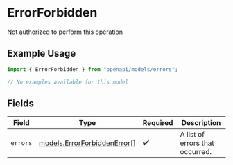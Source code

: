 # ErrorForbidden

Not authorized to perform this operation

## Example Usage

```typescript
import { ErrorForbidden } from "openapi/models/errors";

// No examples available for this model
```

## Fields

| Field                                                               | Type                                                                | Required                                                            | Description                                                         |
| ------------------------------------------------------------------- | ------------------------------------------------------------------- | ------------------------------------------------------------------- | ------------------------------------------------------------------- |
| `errors`                                                            | [models.ErrorForbiddenError](../../models/errorforbiddenerror.md)[] | :heavy_check_mark:                                                  | A list of errors that occurred.                                     |